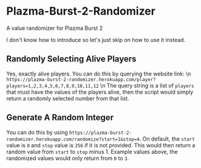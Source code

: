 # Plazma-Burst-2-Randomizer
A value randomizer for Plazma Burst 2

I don't know how to introduce so let's just skip on how to use it instead.

## Randomly Selecting Alive Players
Yes, exactly alive players. You can do this by querying the website link: \n
`https://plazma-burst-2-randomizer.herokuapp.com/player?players=1,2,3,4,5,6,7,8,9,10,11,12` \n
The query string is a list of `players` that must have the values of the players alive, then the script would simply return a randomly selected number from that list.

## Generate A Random Integer
You can do this by using `https://plazma-burst-2-randomizer.herokuapp.com/randomize?start=1&stop=4`. On default, the `start` value is `0` and `stop` value is `256` if it is not provided. This would then return a random value from `start` to `stop` minus 1. Example values above, the randomized values would only return from `0` to `3`.
